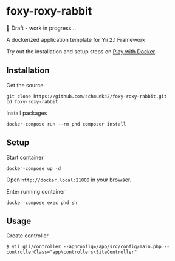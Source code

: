 # foxy-roxy-rabbit

:rotating_light: Draft - work in progress...

A dockerized application template for Yii 2.1 Framework

Try out the installation and setup steps on [Play with Docker](http://labs.play-with-docker.com/)

## Installation

Get the source

    git clone https://github.com/schmunk42/foxy-roxy-rabbit.git
    cd foxy-roxy-rabbit

Install packages

    docker-compose run --rm phd composer install

## Setup

Start container

    docker-compose up -d

Open `http://docker.local:21000` in your browser.

Enter running container

    docker-compose exec phd sh

## Usage

Create controller

    $ yii gii/controller --appconfig=/app/src/config/main.php --controllerClass="app\controllers\SiteController"
